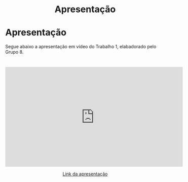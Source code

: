 # <center>Apresentação</center>

# **Apresentação**

Segue abaixo a apresentação em vídeo do Trabalho 1, elabadorado pelo Grupo 8.

#

<center>

<iframe width="560" height="315" src="https://www.youtube.com/embed/N8sSPf_GXVY?si=-8fE8Q6Bx5jae-Ov" title="YouTube video player" frameborder="0" allow="accelerometer; autoplay; clipboard-write; encrypted-media; gyroscope; picture-in-picture; web-share" referrerpolicy="strict-origin-when-cross-origin" allowfullscreen></iframe>

[Link da apresentação](https://youtu.be/N8sSPf_GXVY)

</center>
